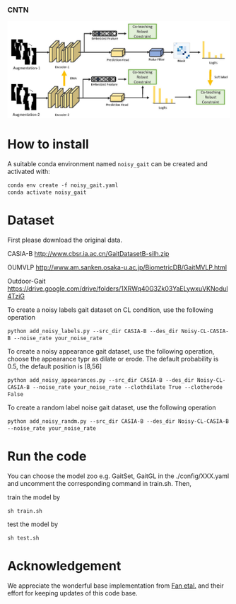 ### CNTN
![Teaser image](./assets/pipeline.jpg)
# How to install
A suitable conda environment named `noisy_gait` can be created and activated with:

```
conda env create -f noisy_gait.yaml
conda activate noisy_gait
```

# Dataset
First please download the original data.

CASIA-B  http://www.cbsr.ia.ac.cn/GaitDatasetB-silh.zip

OUMVLP  http://www.am.sanken.osaka-u.ac.jp/BiometricDB/GaitMVLP.html

Outdoor-Gait  https://drive.google.com/drive/folders/1XRWq40G3Zk03YaELywxuVKNodul4TziG

To create a noisy labels gait dataset on CL condition, use the following operation 
```
python add_noisy_labels.py --src_dir CASIA-B --des_dir Noisy-CL-CASIA-B --noise_rate your_noise_rate
```
To create a noisy appearance gait dataset, use the following operation, choose the appearance typr as dilate or erode. The default probability is 0.5, the default position is [8,56]
```
python add_noisy_appearances.py --src_dir CASIA-B --des_dir Noisy-CL-CASIA-B --noise_rate your_noise_rate --clothdilate True --clotherode False
```
To create a random label noise gait dataset, use the following operation 
```
python add_noisy_randm.py --src_dir CASIA-B --des_dir Noisy-CL-CASIA-B --noise_rate your_noise_rate
```

# Run the code
You can choose the model zoo e.g. GaitSet, GaitGL in the ./config/XXX.yaml and uncomment the corresponding command in train.sh. Then,

train the model by

```
sh train.sh
```

test the model by

```
sh test.sh
```

# Acknowledgement
We appreciate the wonderful base implementation from [Fan etal.](https://github.com/ShiqiYu/OpenGait) and their effort for keeping updates of this code base. 

